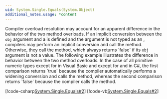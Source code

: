 ```yaml
---
uid: System.Single.Equals(System.Object)
additional_notes.usage: *content
---
```


<p>Compiler overload resolution may account for an apparent difference in the behavior of the two <xref href="System.Single.Equals(System.Object)"></xref> method overloads. If an implicit conversion between the <code>obj</code> argument and a <xref href="System.Single"></xref> is defined and the argument is not typed as an <xref href="System.Object"></xref>, compilers may perform an implicit conversion and call the <xref href="System.Single.Equals(System.Single)"></xref> method. Otherwise, they call the <xref href="System.Single.Equals(System.Object)"></xref> method, which always returns `false` if its <code>obj</code> argument is not a <xref href="System.Single"></xref> value. The following example illustrates the difference in behavior between the two method overloads. In the case of all primitive numeric types except for <xref href="System.Double"></xref> in Visual Basic and except for <xref href="System.Decimal"></xref> and <xref href="System.Double"></xref> in C#, the first comparison returns `true` because the compiler automatically performs a widening conversion and calls the <xref href="System.Single.Equals(System.Single)"></xref> method, whereas the second comparison returns `false` because the compiler calls the <xref href="System.Single.Equals(System.Object)"></xref> method.  
  
 [!code-csharp[System.Single.Equals#2](~/samples/snippets/csharp/VS_Snippets_CLR_System/system.single.equals/cs/equalsoverl.cs#2)]
 [!code-vb[System.Single.Equals#2](~/samples/snippets/visualbasic/VS_Snippets_CLR_System/system.single.equals/vb/equalsoverl.vb#2)]</p>


